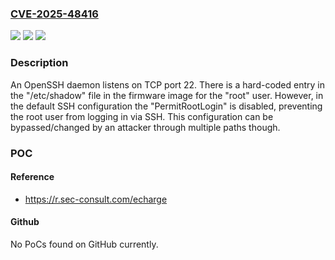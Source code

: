 ### [CVE-2025-48416](https://cve.mitre.org/cgi-bin/cvename.cgi?name=CVE-2025-48416)
![](https://img.shields.io/static/v1?label=Product&message=cPH2%20%2F%20cPP2%20charging%20stations&color=blue)
![](https://img.shields.io/static/v1?label=Version&message=%3C%3D2.2.0%20&color=brightgreen)
![](https://img.shields.io/static/v1?label=Vulnerability&message=CWE-912%20Hidden%20Functionality&color=brightgreen)

### Description

An OpenSSH daemon listens on TCP port 22. There is a hard-coded entry in the "/etc/shadow" file in the firmware image for the "root" user. However, in the default SSH configuration the "PermitRootLogin" is disabled, preventing the root user from logging in via SSH. This configuration can be bypassed/changed by an attacker through multiple paths though.

### POC

#### Reference
- https://r.sec-consult.com/echarge

#### Github
No PoCs found on GitHub currently.

